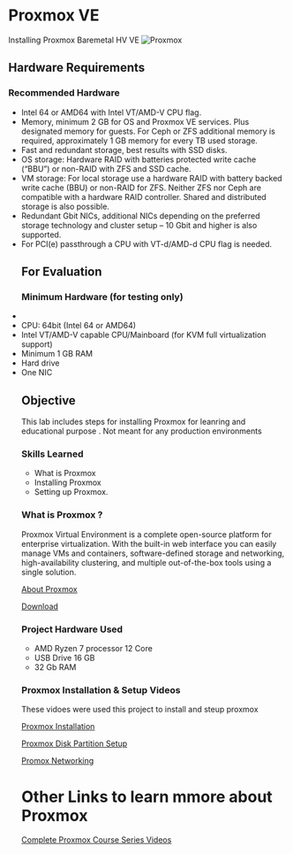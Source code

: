 # Proxmox VE
Installing Proxmox Baremetal HV VE
![Proxmox](https://img.shields.io/badge/Proxmox-virtualization-orange)


## Hardware Requirements

<h3>Recommended Hardware</h3>
<ul>
<li>Intel 64 or AMD64 with Intel VT/AMD-V CPU flag.
<li>Memory, minimum 2 GB for OS and Proxmox VE services. Plus designated memory for guests. For Ceph or ZFS additional memory is required, approximately 1 GB memory for every TB used storage.
<li>Fast and redundant storage, best results with SSD disks.
<li>OS storage: Hardware RAID with batteries protected write cache (“BBU”) or non-RAID with ZFS and SSD cache.
<li>VM storage: For local storage use a hardware RAID with battery backed write cache (BBU) or non-RAID for ZFS. Neither ZFS nor Ceph are compatible with a hardware RAID controller. Shared and distributed storage is also possible.
<li>Redundant Gbit NICs, additional NICs depending on the preferred storage technology and cluster setup – 10 Gbit and higher is also supported.
<li>For PCI(e) passthrough a CPU with VT-d/AMD-d CPU flag is needed.
</li>
</ui>

<h2>For Evaluation</h2>

<h3>Minimum Hardware (for testing only)</h3>
<ui>
<li>
<li>CPU: 64bit (Intel 64 or AMD64)
<li>Intel VT/AMD-V capable CPU/Mainboard (for KVM full virtualization support)
<li>Minimum 1 GB RAM
<li>Hard drive
<li>One NIC
</li>
</ui>

<h2>Objective</h2>
This lab includes steps for installing Proxmox for leanring and educational purpose . Not meant for any production environments

### Skills Learned

- What is Proxmox
- Installing Proxmox
- Setting up Proxmox.

### What is Proxmox ?
<p>Proxmox Virtual Environment is a complete open-source platform for enterprise virtualization. With the built-in web interface you can easily manage VMs and containers, software-defined storage and networking, high-availability clustering, and multiple out-of-the-box tools using a single solution.</p>

<a href="https://www.proxmox.com/en/">About Proxmox</a>

<a href="https://www.proxmox.com/en/downloads">Download</a>


### Project Hardware Used

- AMD Ryzen 7 processor 12 Core 
- USB Drive 16 GB
- 32 Gb RAM

### Proxmox Installation & Setup Videos
<p>These vidoes were used this project to install and steup proxmox</p>

<a href="https://youtu.be/xD9Xyt2mdSI?si=LBJspiWpWnq34VAY">Proxmox Installation</a>

<a href="https://www.youtube.com/watch?v=_u8qTN3cCnQ">Proxmox Disk Partition Setup</a>

<a href="https://youtu.be/TA0gZs0X_7o">Promox Networking</a>

<h1>Other Links to learn mmore about Proxmox</h1>
<a href="https://www.youtube.com/watch?v=LCjuiIswXGs&t=344s">Complete Proxmox Course Series Videos</a>

